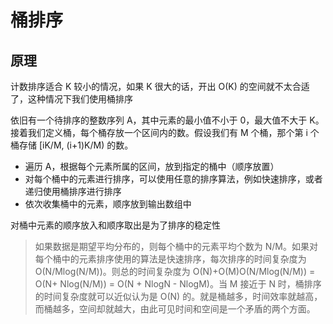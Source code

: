 # 桶排序

## 原理

计数排序适合 K 较小的情况，如果 K 很大的话，开出 O(K) 的空间就不太合适了，这种情况下我们使用桶排序

依旧有一个待排序的整数序列 A，其中元素的最小值不小于 0，最大值不大于 K。接着我们定义桶，每个桶存放一个区间内的数。假设我们有 M 个桶，那个第 i 个桶存储 [iK/M, (i+1)K/M) 的数。

* 遍历 A，根据每个元素所属的区间，放到指定的桶中（顺序放置）
* 对每个桶中的元素进行排序，可以使用任意的排序算法，例如快速排序，或者递归使用桶排序进行排序
* 依次收集桶中的元素，顺序放到输出数组中

对桶中元素的顺序放入和顺序取出是为了排序的稳定性

> 如果数据是期望平均分布的，则每个桶中的元素平均个数为 N/M。如果对每个桶中的元素排序使用的算法是快速排序，每次排序的时间复杂度为 O(N/Mlog(N/M))。则总的时间复杂度为 O(N)+O(M)O(N/Mlog(N/M)) = O(N+ Nlog(N/M)) = O(N + NlogN - NlogM)。当 M 接近于 N 时，桶排序的时间复杂度就可以近似认为是 O(N) 的。就是桶越多，时间效率就越高，而桶越多，空间却就越大，由此可见时间和空间是一个矛盾的两个方面。
